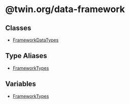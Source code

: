 # @twin.org/data-framework

## Classes

- [FrameworkDataTypes](classes/FrameworkDataTypes.md)

## Type Aliases

- [FrameworkTypes](type-aliases/FrameworkTypes.md)

## Variables

- [FrameworkTypes](variables/FrameworkTypes.md)
